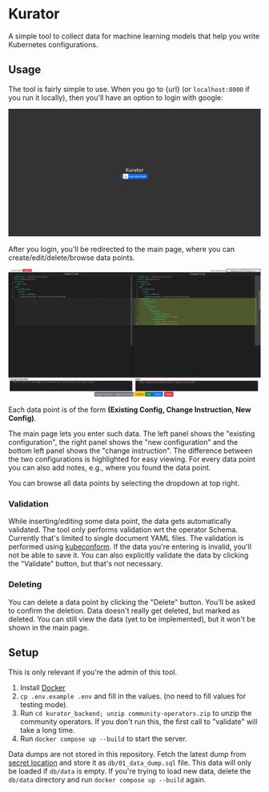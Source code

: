 # Kurator

A simple tool to collect data for machine learning models that help you write Kubernetes configurations.

## Usage

The tool is fairly simple to use. When you go to {url} (or `localhost:8000` if you run it locally), then you'll have an option to login with google:

![Login](./images/Login%20page.png)

After you login, you'll be redirected to the main page, where you can create/edit/delete/browse data points.

![Main page](./images/Main%20page.png)

Each data point is of the form **(Existing Config, Change Instruction, New Config)**.

The main page lets you enter such data. The left panel shows the "existing configuration", the right panel shows the "new configuration" and the bottom left panel shows the "change instruction". The difference between the two configurations is highlighted for easy viewing. For every data point you can also add notes, e.g., where you found the data point.

You can browse all data points by selecting the dropdown at top right.

### Validation

While inserting/editing some data point, the data gets automatically validated. The tool only performs validation wrt the operator Schema. Currently that's limited to single document YAML files. The validation is performed using [kubeconform](https://github.com/yannh/kubeconform). If the data you're entering is invalid, you'll not be able to save it. You can also explicitly validate the data by clicking the "Validate" button, but that's not necessary.

### Deleting

You can delete a data point by clicking the "Delete" button. You'll be asked to confirm the deletion. Data doesn't really get deleted, but marked as deleted. You can still view the data (yet to be implemented), but it won't be shown in the main page.

## Setup

This is only relevant if you're the admin of this tool.

1. Install [Docker](https://docs.docker.com/install/)
2. `cp .env.example .env` and fill in the values. (no need to fill values for testing mode).
3. Run `cd kurator_backend; unzip community-operators.zip` to unzip the community operators. If you don't run this, the first call to "validate" will take a long time.
4. Run `docker compose up --build` to start the server.

Data dumps are not stored in this repository. Fetch the latest dump from [secret location](https://github.com/xlab-uiuc/ml4conf/tree/master/data) and store it as `db/01_data_dump.sql` file. This data will only be loaded if `db/data` is empty. If you're trying to load new data, delete the `db/data` directory and run `docker compose up --build` again.
